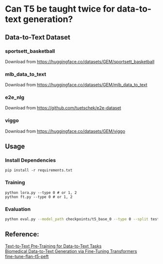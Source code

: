# Can T5 be taught twice for data-to-text generation?

## Data-to-Text Dataset
### sportsett_basketball
Download from https://huggingface.co/datasets/GEM/sportsett_basketball

### mlb_data_to_text
Download from https://huggingface.co/datasets/GEM/mlb_data_to_text

### e2e_nlg
Download from https://github.com/tuetschek/e2e-dataset

### viggo
Download from https://huggingface.co/datasets/GEM/viggo

## Usage 
### Install Dependencies
```shell
pip install -r requirements.txt
```
### Training
```shell
python lora.py --type 0 # or 1, 2
python ft.py --type 0 # or 1, 2
```

### Evaluation
```bash
python eval.py --model_path checkpoints/t5_base_0 --type 0 --split test
```

## Reference:
[Text-to-Text Pre-Training for Data-to-Text Tasks](https://arxiv.org/pdf/2005.10433.pdf) \
[Biomedical Data-to-Text Generation via Fine-Tuning Transformers](https://arxiv.org/abs/2109.01518) \
[fine-tune-flan-t5-peft](https://www.philschmid.de/fine-tune-flan-t5-peft)